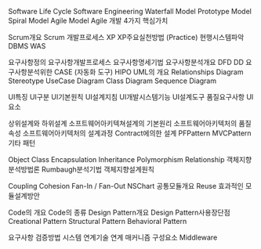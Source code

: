 Software Life Cycle
Software Engineering
Waterfall Model
Prototype Model
Spiral Model
Agile Model
Agile 개발 4가지 핵심가치

Scrum개요
Scrum 개발프로세스
XP
XP주요실천방법 (Practice)
현행시스템파악
DBMS
WAS

요구사항정의
요구사항개발프로세스
요구사항명세기법
요구사항분석개요
DFD
DD
요구사항분석위한 CASE (자동화 도구)
HIPO
UML의 개요
Relationships
Diagram
Stereotype
UseCase Diagram 
Class Diagram 
Sequence Diagram

UI특징
UI구분
UI기본원칙
UI설계지침
UI개발시스템기능
UI설계도구
품질요구사항
UI 요소

상위설계와 하위설계
소프트웨어아키텍쳐설계의  기본원리
소프트웨어아키텍처의 품질속성
소프트웨어아키텍처의 설계과정
Contract에의한 설계
PFPattern
MVCPattern
기타 패턴

Object
Class
Encapsulation
Inheritance
Polymorphism
Relationship
객체지향분석방법론
Rumbaugh분석기법
객체지향설계원칙

Coupling
Cohesion
Fan-In / Fan-Out
NSChart
공통모듈개요
Reuse
효과적인 모듈설계방안

Code의 개요
Code의 종류
Design Pattern개요
Design Pattern사용장단점
Creational Pattern
Structural Pattern 
Behavioral Pattern

요구사항 검증방법
시스템 연계기술
연계 매커니즘 구성요소
Middleware